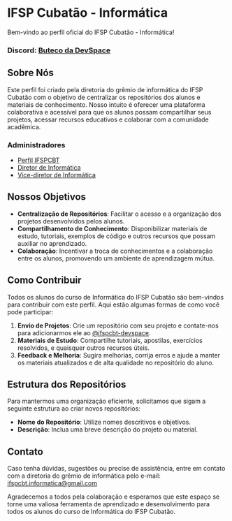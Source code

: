# IFSP Cubatão - Informática

Bem-vindo ao perfil oficial do IFSP Cubatão - Informática!

### Discord: [Buteco da DevSpace](https://discord.gg/z8ycnAztUj)

## Sobre Nós

Este perfil foi criado pela diretoria do grêmio de informática do IFSP Cubatão com o objetivo de centralizar os repositórios dos alunos e materiais de conhecimento. Nosso intuito é oferecer uma plataforma colaborativa e acessível para que os alunos possam compartilhar seus projetos, acessar recursos educativos e colaborar com a comunidade acadêmica.

### Administradores

- [Perfil IFSPCBT](https://github.com/ifspcbt)
- [Diretor de Informática](https://github.com/oproprioleonardo)
- [Vice-diretor de Informática](https://github.com/gustavofg1pontes)

## Nossos Objetivos

- **Centralização de Repositórios**: Facilitar o acesso e a organização dos projetos desenvolvidos pelos alunos.
- **Compartilhamento de Conhecimento**: Disponibilizar materiais de estudo, tutoriais, exemplos de código e outros recursos que possam auxiliar no aprendizado.
- **Colaboração**: Incentivar a troca de conhecimentos e a colaboração entre os alunos, promovendo um ambiente de aprendizagem mútua.

## Como Contribuir

Todos os alunos do curso de Informática do IFSP Cubatão são bem-vindos para contribuir com este perfil. Aqui estão algumas formas de como você pode participar:

1. **Envio de Projetos**: Crie um repositório com seu projeto e contate-nos para adicionarmos ele ao [@ifspcbt-devspace](https://github.com/ifspcbt-devspace).
2. **Materiais de Estudo**: Compartilhe tutoriais, apostilas, exercícios resolvidos, e quaisquer outros recursos úteis.
3. **Feedback e Melhoria**: Sugira melhorias, corrija erros e ajude a manter os materiais atualizados e de alta qualidade no repositório do aluno.

## Estrutura dos Repositórios

Para mantermos uma organização eficiente, solicitamos que sigam a seguinte estrutura ao criar novos repositórios:

- **Nome do Repositório**: Utilize nomes descritivos e objetivos.
- **Descrição**: Inclua uma breve descrição do projeto ou material.

## Contato

Caso tenha dúvidas, sugestões ou precise de assistência, entre em contato com a diretoria do grêmio de informática pelo e-mail: ifspcbt.informatica@gmail.com

Agradecemos a todos pela colaboração e esperamos que este espaço se torne uma valiosa ferramenta de aprendizado e desenvolvimento para todos os alunos do curso de Informática do IFSP Cubatão.
